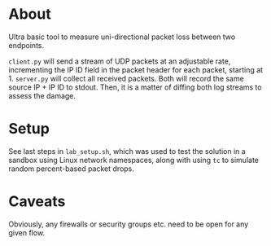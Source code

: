 # About

Ultra basic tool to measure uni-directional packet loss between two endpoints. 

`client.py` will send a stream of UDP packets at an adjustable rate, incrementing the IP ID field in the packet header for each packet, starting at 1. `server.py` will collect all received packets. Both will record the same source IP + IP ID to stdout. Then, it is a matter of diffing both log streams to assess the damage.

# Setup

See last steps in `lab_setup.sh`, which was used to test the solution in a sandbox using Linux network namespaces, along with using `tc` to simulate random percent-based packet drops.

# Caveats

Obviously, any firewalls or security groups etc. need to be open for any given flow.
